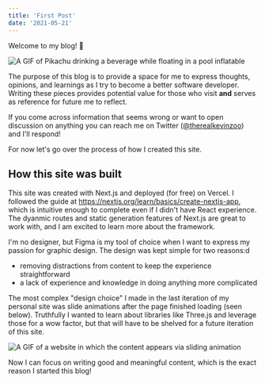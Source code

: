 ```yaml
---
title: 'First Post'
date: '2021-05-21'
---
```


Welcome to my blog! 👋

![A GIF of Pikachu drinking a beverage while floating in a pool inflatable](https://media.giphy.com/media/slVWEctHZKvWU/giphy.gif)

The purpose of this blog is to provide a space for me to express thoughts, opinions, and learnings as I try to become a better software developer. Writing these pieces provides potential value for those who visit **and** serves as reference for future me to reflect.

If you come across information that seems wrong or want to open discussion on anything you can reach me on Twitter ([@therealkevinzoo](https://twitter.com/therealkevinzoo)) and I'll respond!

For now let's go over the process of how I created this site.

## How this site was built
This site was created with Next.js and deployed (for free) on Vercel. I followed the guide at https://nextjs.org/learn/basics/create-nextjs-app, which is intuitive enough to complete even if I didn't have React experience. The dyanmic routes and static generation features of Next.js are great to work with, and I am excited to learn more about the framework.

I'm no designer, but Figma is my tool of choice when I want to express my passion for graphic design. The design was kept simple for two reasons:d
- removing distractions from content to keep the experience straightforward
- a lack of experience and knowledge in doing anything more complicated

The most complex "design choice" I made in the last iteration of my personal site was slide animations after the page finished loading (seen below). Truthfully I wanted to learn about libraries like Three.js and leverage those for a wow factor, but that will have to be shelved for a future iteration of this site.

![A GIF of a website in which the content appears via sliding animation](/posts/old-website-animations.gif)

Now I can focus on writing good and meaningful content, which is the exact reason I started this blog!
